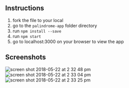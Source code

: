## Instructions

1) fork the file to your local
2) go to the `palindrome-app` folder directory
3) run `npm install --save`
4) run `npm start`
5) go to localhost:3000 on your browser to view the app


## Screenshots

![screen shot 2018-05-22 at 2 32 48 pm](https://user-images.githubusercontent.com/22313410/40391453-2e4bfde6-5dcd-11e8-9c4c-fb80f6e72ba9.png)
![screen shot 2018-05-22 at 2 33 04 pm](https://user-images.githubusercontent.com/22313410/40391454-2e66781a-5dcd-11e8-87c2-a718d3a6df33.png)
![screen shot 2018-05-22 at 2 33 25 pm](https://user-images.githubusercontent.com/22313410/40391455-2e81a5d6-5dcd-11e8-9058-7ba6e059d08a.png)